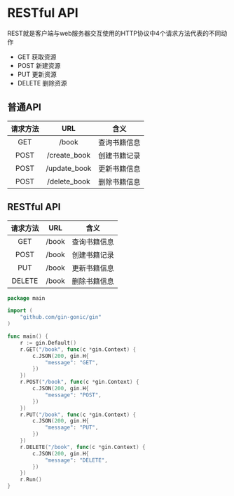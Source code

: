 # RESTful API

REST就是客户端与web服务器交互使用的HTTP协议中4个请求方法代表的不同动作

+ GET 获取资源
+ POST 新建资源
+ PUT 更新资源
+ DELETE 删除资源



## 普通API

| 请求方法 |     URL      |     含义     |
| :------: | :----------: | :----------: |
|   GET    |    /book     | 查询书籍信息 |
|   POST   | /create_book | 创建书籍记录 |
|   POST   | /update_book | 更新书籍信息 |
|   POST   | /delete_book | 删除书籍信息 |

## RESTful API

| 请求方法 |  URL  |     含义     |
| :------: | :---: | :----------: |
|   GET    | /book | 查询书籍信息 |
|   POST   | /book | 创建书籍记录 |
|   PUT    | /book | 更新书籍信息 |
|  DELETE  | /book | 删除书籍信息 |

```go
package main

import (
	"github.com/gin-gonic/gin"
)

func main() {
	r := gin.Default()
	r.GET("/book", func(c *gin.Context) {
		c.JSON(200, gin.H{
			"message": "GET",
		})
	})
	r.POST("/book", func(c *gin.Context) {
		c.JSON(200, gin.H{
			"message": "POST",
		})
	})
	r.PUT("/book", func(c *gin.Context) {
		c.JSON(200, gin.H{
			"message": "PUT",
		})
	})
	r.DELETE("/book", func(c *gin.Context) {
		c.JSON(200, gin.H{
			"message": "DELETE",
		})
	})
	r.Run()
}

```

